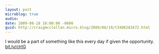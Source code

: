 ```yaml
---
layout: post
microblog: true
audio: 
date: 2009-08-18 18:00:00 -0600
guid: http://craigmcclellan.micro.blog/2009/08/19/t3406281672.html
---
```

I would be a part of something like this every day if given the opportunity. [bit.ly/clrtG](http://bit.ly/clrtG)

